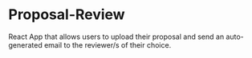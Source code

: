 # Proposal-Review
React App that allows users to upload their proposal and send an auto-generated email to the reviewer/s of their choice.
